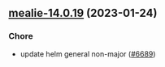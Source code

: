 

## [mealie-14.0.19](https://github.com/truecharts/charts/compare/mealie-14.0.18...mealie-14.0.19) (2023-01-24)

### Chore

- update helm general non-major ([#6689](https://github.com/truecharts/charts/issues/6689))
  
  